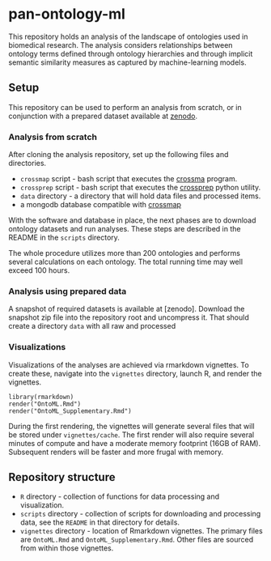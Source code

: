 # pan-ontology-ml

This repository holds an analysis of the landscape of ontologies used in 
biomedical research. The analysis considers relationships between ontology
terms defined through ontology hierarchies and through implicit semantic 
similarity measures as captured by machine-learning models. 


## Setup

This repository can be used to perform an analysis from scratch, or in 
conjunction with a prepared dataset available at [zenodo]().

### Analysis from scratch

After cloning the analysis repository, set up the following files and 
directories.

 - `crossmap` script - bash script that executes the [crossma](https://github.com/tkonopka/crossmap) program. 
 - `crossprep` script - bash script that executes the [crossprep](https://github.com/tkonopka/crossmap/tree/master/crossprep) python utility.
 - `data` directory - a directory that will hold data files and processed items.
 - a mongodb database compatible with 
 [crossmap](https://github.com/tkonopka/crossmap)
 
With the software and database in place, the next phases are to download 
ontology datasets and run analyses. These steps are described in the README in
 the `scripts` directory. 
 
The whole procedure utilizes more than 200 ontologies and performs several 
calculations on each ontology. The total running time may well exceed 100 hours.
  

### Analysis using prepared data

A snapshot of required datasets is available at [zenodo]. Download the snapshot
zip file into the repository root and uncompress it. That should create a 
directory `data` with all raw and processed  


### Visualizations

Visualizations of the analyses are achieved via rmarkdown vignettes. To create
these, navigate into the `vignettes` directory, launch R, and render the vignettes.

```{r}
library(rmarkdown)
render("OntoML.Rmd")        
render("OntoML_Supplementary.Rmd")
```

During the first rendering, the vignettes will generate several files that will 
be stored under `vignettes/cache`. The first render will also require several 
minutes of compute and have a moderate memory footprint (16GB of RAM). 
Subsequent renders will be faster and more frugal with memory. 


## Repository structure

 - `R` directory - collection of functions for data processing and 
 visualization.
 - `scripts` directory - collection of scripts for downloading and processing
 data, see the `README` in that directory for details.
 - `vignettes` directory - location of Rmarkdown vignettes. The primary files
 are `OntoML.Rmd` and `OntoML_Supplementary.Rmd`. Other files are sourced
 from within those vignettes.
 

